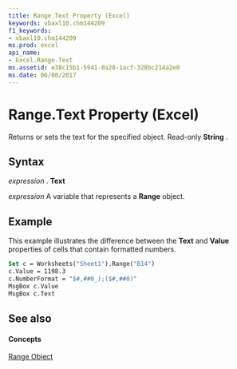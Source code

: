 ```yaml
---
title: Range.Text Property (Excel)
keywords: vbaxl10.chm144209
f1_keywords:
- vbaxl10.chm144209
ms.prod: excel
api_name:
- Excel.Range.Text
ms.assetid: e38c15b1-5941-0a28-1acf-328bc214a2e0
ms.date: 06/08/2017
---
```



# Range.Text Property (Excel)

Returns or sets the text for the specified object. Read-only **String** .


## Syntax

 _expression_ . **Text**

 _expression_ A variable that represents a **Range** object.


## Example

This example illustrates the difference between the **Text** and **Value** properties of cells that contain formatted numbers.


```vb
Set c = Worksheets("Sheet1").Range("B14") 
c.Value = 1198.3 
c.NumberFormat = "$#,##0_);($#,##0)" 
MsgBox c.Value 
MsgBox c.Text
```


## See also


#### Concepts


[Range Object](range-object-excel.md)

